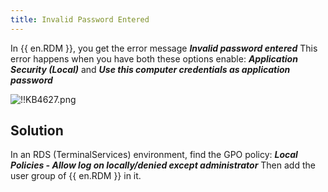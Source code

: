 ```yaml
---
title: Invalid Password Entered
---
```

In {{ en.RDM }}, you get the error message ***Invalid password entered*** This error happens when you have both these options enable: ***Application Security (Local)*** and ***Use this computer credentials as application password***  

![!!KB4627.png](https://webdevolutions.azureedge.net/docs/en/kb/KB4627.png)

## Solution

In an RDS (TerminalServices) environment, find the GPO policy: ***Local Policies - Allow log on locally/denied except administrator*** Then add the user group of {{ en.RDM }} in it.
